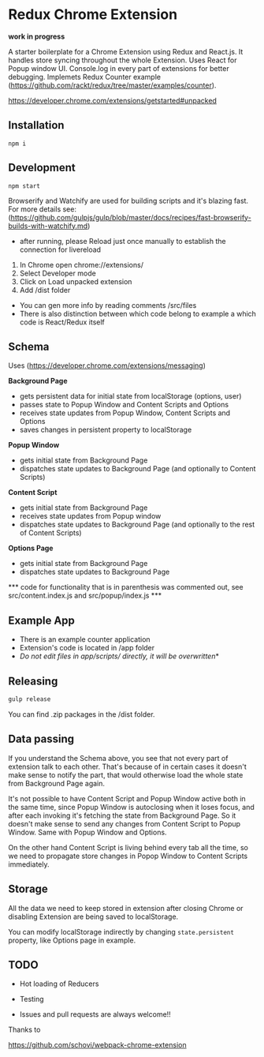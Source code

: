 # Redux Chrome Extension

**work in progress**


A starter boilerplate for a Chrome Extension using Redux and React.js.
It handles store syncing throughout the whole Extension.
Uses React for Popup window UI. Console.log in every part of extensions for better debugging.
Implemets Redux Counter example (https://github.com/rackt/redux/tree/master/examples/counter).


https://developer.chrome.com/extensions/getstarted#unpacked

## Installation

`npm i`

## Development


`npm start`


Browserify and Watchify are used for building scripts and it's blazing fast. For more details see: (https://github.com/gulpjs/gulp/blob/master/docs/recipes/fast-browserify-builds-with-watchify.md)
- after running, please Reload just once manually to establish the connection for livereload


1. In Chrome open chrome://extensions/
2. Select Developer mode
3. Click on Load unpacked extension
4. Add /dist folder


- You can gen more info by reading comments /src/files
- There is also distinction between which code belong to example a which code is React/Redux itself

## Schema

Uses (https://developer.chrome.com/extensions/messaging)

**Background Page**
- gets persistent data for initial state from localStorage (options, user)
- passes state to Popup Window and Content Scripts and Options
- receives state updates from Popup Window, Content Scripts and Options
- saves changes in persistent property to localStorage

**Popup Window**
- gets initial state from Background Page
- dispatches state updates to Background Page (and optionally to Content Scripts)

**Content Script**
- gets initial state from Background Page
- receives state updates from Popup window 
- dispatches state updates to Background Page (and optionally to the rest of Content Scripts)


**Options Page**
- gets initial state from Background Page
- dispatches state updates to Background Page

*** code for functionality that is in parenthesis was commented out, see src/content.index.js and src/popup/index.js ***


## Example App
- There is an example counter application 
- Extension's code is located in /app folder
- **Do not edit files in app/scripts/* directly, it will be overwritten**

## Releasing

```bash
gulp release
```

You can find .zip packages in the /dist folder.

## Data passing
If you understand the Schema above, you see that not every part of extension talk to each other. 
That's because of in certain cases it doesn't make sense to notify the part, that would otherwise load the whole state from Background Page again.


It's not possible to have Content Script and Popup Window active both in the same time, since Popup Window is autoclosing when it loses focus, and after each invoking it's fetching the state from Background Page. 
So it doesn't make sense to send any changes from Content Script to Popup Window. Same with Popup Window and Options.


On the other hand Content Script is living behind every tab all the time, so we need to propagate store changes in Popop Window to Content Scripts immediately.


## Storage
All the data we need to keep stored in extension after closing Chrome or disabling Extension are being saved to localStorage.


You can modify localStorage indirectly by changing `state.persistent` property, like Options page in example.



## TODO

- Hot loading of Reducers

- Testing 

- Issues and pull requests are always welcome!!


Thanks to 

https://github.com/schovi/webpack-chrome-extension
